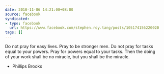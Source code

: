 ```yaml
---
date: 2010-11-06 14:21:00+08:00
source: facebook
syndicated:
- type: facebook
  url: https://www.facebook.com/stephen.roy.tang/posts/105174156220020
tags: []
---
```


Do not pray for easy lives. Pray to be stronger men. Do not pray for  tasks equal to your powers. Pray for powers equal to your tasks. Then  the doing of your work shall be no miracle, but you shall be the  miracle. 

- Phillips Brooks